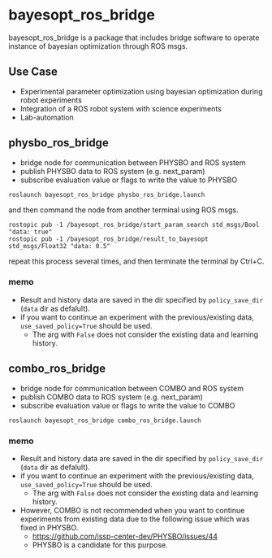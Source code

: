 # bayesopt_ros_bridge

bayesopt_ros_bridge is a package that includes bridge software to operate instance of bayesian optimization through ROS msgs.

## Use Case
- Experimental parameter optimization using bayesian optimization during robot experiments
- Integration of a ROS robot system with science experiments
- Lab-automation


## physbo_ros_bridge
- bridge node for communication between PHYSBO and ROS system
- publish PHYSBO data to ROS system (e.g. next_param)
- subscribe evaluation value or flags to write the value to PHYSBO
```
roslaunch bayesopt_ros_bridge physbo_ros_bridge.launch
```
and then command the node from another terminal using ROS msgs.
```
rostopic pub -1 /bayesopt_ros_bridge/start_param_search std_msgs/Bool "data: true"
rostopic pub -1 /bayesopt_ros_bridge/result_to_bayesopt std_msgs/Float32 "data: 0.5"
```
repeat this process several times, and then terminate the terminal by Ctrl+C.


### memo
- Result and history data are saved in the dir specified by `policy_save_dir` (`data` dir as defalult).
- if you want to continue an experiment with the previous/existing data, `use_saved_policy=True` should be used.
  - The arg with `False` does not consider the existing data and learning history.


## combo_ros_bridge
- bridge node for communication between COMBO and ROS system
- publish COMBO data to ROS system (e.g. next_param)
- subscribe evaluation value or flags to write the value to COMBO
```
roslaunch bayesopt_ros_bridge combo_ros_bridge.launch
```

### memo
- Result and history data are saved in the dir specified by `policy_save_dir` (`data` dir as defalult).
- if you want to continue an experiment with the previous/existing data, `use_saved_policy=True` should be used.
  - The arg with `False` does not consider the existing data and learning history.
- However, COMBO is not recommended when you want to continue experiments from existing data due to the following issue which was fixed in PHYSBO.
  - https://github.com/issp-center-dev/PHYSBO/issues/44
  - PHYSBO is a candidate for this purpose.
